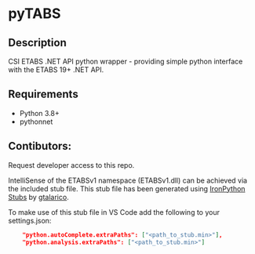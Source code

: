# pyTABS

## Description
CSI ETABS .NET API python wrapper - providing simple python interface with the ETABS 19+ .NET API.

## Requirements
 - Python 3.8+
 - pythonnet


## Contibutors:
Request developer access to this repo.

IntelliSense of the ETABSv1 namespace (ETABSv1.dll) can be achieved via the included stub file. This stub file has been generated using [IronPython Stubs](https://github.com/gtalarico/ironpython-stubs) by [gtalarico](https://github.com/gtalarico).

To make use of this stub file in VS Code add the following to your settings.json:
```json
    "python.autoComplete.extraPaths": ["<path_to_stub.min>"],
    "python.analysis.extraPaths": ["<path_to_stub.min>"]
```